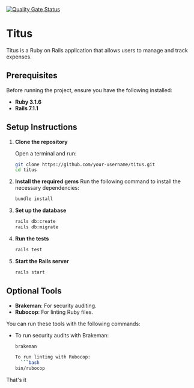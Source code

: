 [![Quality Gate Status](https://sonarcloud.io/api/project_badges/measure?project=Talentn_Titus&metric=alert_status)](https://sonarcloud.io/summary/new_code?id=Talentn_Titus)

# Titus
Titus is a Ruby on Rails application that allows users to manage and track expenses.

## Prerequisites

Before running the project, ensure you have the following installed:

- **Ruby 3.1.6**
- **Rails 7.1.1**

## Setup Instructions

1. **Clone the repository**

    Open a terminal and run:
    
    ```bash
    git clone https://github.com/your-username/titus.git
    cd titus

2. **Install the required gems**
   Run the following command to install the necessary dependencies:
    ```bash
    bundle install

3. **Set up the database**
   ```bash
   rails db:create
   rails db:migrate

4. **Run the tests**
    ```bash
   rails test

5. **Start the Rails server**
   ```bash
   rails start

## Optional Tools

- **Brakeman**: For security auditing.
- **Rubocop**: For linting Ruby files.

You can run these tools with the following commands:

- To run security audits with Brakeman:

  ```bash
  brakeman

  To run linting with Rubocop:
    ```bash
  bin/rubocop


That's it 
